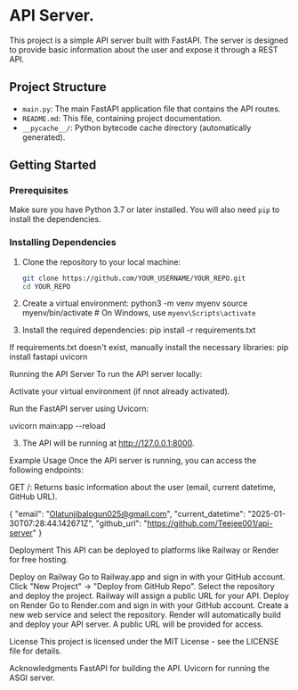 # API Server.

This project is a simple API server built with FastAPI. The server is designed to provide basic information about the user and expose it through a REST API.
## Project Structure

- `main.py`: The main FastAPI application file that contains the API routes.
- `README.md`: This file, containing project documentation.
- `__pycache__/`: Python bytecode cache directory (automatically generated).

## Getting Started

### Prerequisites

Make sure you have Python 3.7 or later installed. You will also need `pip` to install the dependencies.

### Installing Dependencies

1. Clone the repository to your local machine:

   ```bash
   git clone https://github.com/YOUR_USERNAME/YOUR_REPO.git
   cd YOUR_REPO

2. Create a virtual environment:
python3 -m venv myenv
source myenv/bin/activate  # On Windows, use `myenv\Scripts\activate`

3. Install the required dependencies: 
pip install -r requirements.txt

If requirements.txt doesn't exist, manually install the necessary libraries:
pip install fastapi uvicorn

Running the API Server
To run the API server locally:

Activate your virtual environment (if nnot already activated).

Run the FastAPI server using Uvicorn:

uvicorn main:app --reload

3. The API will be running at http://127.0.0.1:8000.

Example Usage
Once the API server is running, you can access the following endpoints:

GET /: Returns basic information about the user (email, current datetime, GitHub URL).

{
  "email": "Olatunjibalogun025@gmail.com",
  "current_datetime": "2025-01-30T07:28:44.142671Z",
  "github_url": "https://github.com/Teejee001/api-server"
}

Deployment
This API can be deployed to platforms like Railway or Render for free hosting.

Deploy on Railway
Go to Railway.app and sign in with your GitHub account.
Click "New Project" → "Deploy from GitHub Repo".
Select the repository and deploy the project.
Railway will assign a public URL for your API.
Deploy on Render
Go to Render.com and sign in with your GitHub account.
Create a new web service and select the repository.
Render will automatically build and deploy your API server.
A public URL will be provided for access.

License
This project is licensed under the MIT License - see the LICENSE file for details.

Acknowledgments
FastAPI for building the API.
Uvicorn for running the ASGI server.

